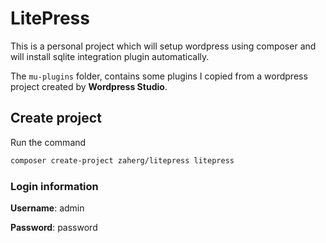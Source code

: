 # LitePress

This is a personal project which will setup wordpress using composer and will install sqlite integration plugin automatically.

The `mu-plugins` folder, contains some plugins I copied from a wordpress project created by **Wordpress Studio**.

## Create project

Run the command

```bash
composer create-project zaherg/litepress litepress
```

### Login information

**Username**: admin

**Password**: password